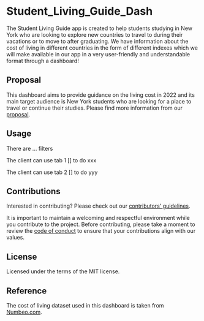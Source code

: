 # Student_Living_Guide_Dash

The Student Living Guide app is created to help students studying in New York who are looking to explore new countries to travel to during their vacations or to move to after graduating. We have information about the cost of living in different countries in the form of different indexes which we will make available in our app in a very user-friendly and understandable format through a dashboard!

## Proposal

This dashboard aims to provide guidance on the living cost in 2022 and its main target audience is New York students who are looking for a place to travel or continue their studies. Please find more information from our [proposal](https://github.com/UBC-MDS/Student_Living_Guide/blob/main/reports/proposal.md).

## Usage

There are ... filters

The client can use tab 1 [] to do xxx

The client can use tab 2 [] to do yyy

## Contributions

Interested in contributing? Please check out our [contributors' guidelines](CONTRIBUTING.md).

It is important to maintain a welcoming and respectful environment while you contribute to the project. Before contributing, please take a moment to review the [code of conduct](CODE_OF_CONDUCT.md) to ensure that your contributions align with our values.

## License

Licensed under the terms of the MIT license.

## Reference

The cost of living dataset used in this dashboard is taken from [Numbeo.com](https://www.numbeo.com/cost-of-living/rankings.jsp).
